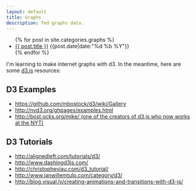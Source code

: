 ```yaml
---
layout: default
title: Graphs
description: Ted graphs data.
---
```


<ul class="no-bullets">
  {% for post in site.categories.graphs %}
    <li>
    	<div class="clearfix">
	    	<a class="align-left" href="{{ post.url }}">{{ post.title }}</a>
	    	<span class="align-right date"><time datetime="{{post.date|date:"%F"}}">{{post.date|date:"%d %b %Y"}}</time></span>
    	</div>
    </li>
  {% endfor %}
</ul>

<p>I'm learning to make internet graphs with d3. In the meantime, here are some <a href="http://d3js.org/">d3.js</a> resources:</p>


<h2>D3 Examples</h2>
<ul>
<li><a href="https://github.com/mbostock/d3/wiki/Gallery">https://github.com/mbostock/d3/wiki/Gallery</a></li>
<li><a href="http://nvd3.org/ghpages/examples.html">http://nvd3.org/ghpages/examples.html</a></li>
<li><a href="http://bost.ocks.org/mike/">http://bost.ocks.org/mike/ (one of the creators of d3.js who now works at the NYT)</a></li>
</ul>


<h2>D3 Tutorials</h2>
<ul>
<li><a href="http://alignedleft.com/tutorials/d3/">http://alignedleft.com/tutorials/d3/</a></li>
<li><a href="http://www.dashingd3js.com/">http://www.dashingd3js.com/</a></li>
<li><a href="http://christopheviau.com/d3_tutorial/">http://christopheviau.com/d3_tutorial/</a></li>
<li><a href="http://www.janwillemtulp.com/category/d3/">http://www.janwillemtulp.com/category/d3/</a></li>
<li><a href="http://blog.visual.ly/creating-animations-and-transitions-with-d3-js/">http://blog.visual.ly/creating-animations-and-transitions-with-d3-js/</a></li>
</ul>

